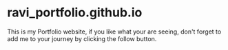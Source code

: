 # ravi_portfolio.github.io
This is my Portfolio website, if you like what your are seeing, don't forget to add me to your journey by clicking the follow button.
